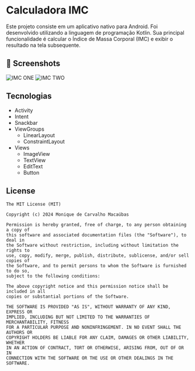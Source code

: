 # Calculadora IMC
Este projeto consiste em um aplicativo nativo para Android. Foi desenvolvido utilizando a linguagem de programação Kotlin. Sua principal funcionalidade é calcular o Índice de Massa Corporal (IMC) e exibir o resultado na tela subsequente.

## :camera_flash: Screenshots
<!-- You can add more screenshots here if you like -->
<imc src="https://github.com/MMacaubas/calcIMC/assets/164377867/e52f45df-ca03-4987-a3a6-d692168fddbf" alt="IMC ONE" width="200"/> <imc src="https://github.com/MMacaubas/calcIMC/assets/164377867/9d6f8309-17a0-4bee-abf6-318732686223" width="200" />

![IMC ONE](https://github.com/MMacaubas/calcIMC/assets/164377867/e52f45df-ca03-4987-a3a6-d692168fddbf) ![IMC TWO](https://github.com/MMacaubas/calcIMC/assets/164377867/9d6f8309-17a0-4bee-abf6-318732686223)



## Tecnologias
- Activity
- Intent
- Snackbar
- ViewGroups 
  - LinearLayout
  - ConstraintLayout
- Views
  - ImageView
  - TextView
  - EditText
  - Button

## License
```
The MIT License (MIT)

Copyright (c) 2024 Monique de Carvalho Macaúbas

Permission is hereby granted, free of charge, to any person obtaining a copy of
this software and associated documentation files (the "Software"), to deal in
the Software without restriction, including without limitation the rights to
use, copy, modify, merge, publish, distribute, sublicense, and/or sell copies of
the Software, and to permit persons to whom the Software is furnished to do so,
subject to the following conditions:

The above copyright notice and this permission notice shall be included in all
copies or substantial portions of the Software.

THE SOFTWARE IS PROVIDED "AS IS", WITHOUT WARRANTY OF ANY KIND, EXPRESS OR
IMPLIED, INCLUDING BUT NOT LIMITED TO THE WARRANTIES OF MERCHANTABILITY, FITNESS
FOR A PARTICULAR PURPOSE AND NONINFRINGEMENT. IN NO EVENT SHALL THE AUTHORS OR
COPYRIGHT HOLDERS BE LIABLE FOR ANY CLAIM, DAMAGES OR OTHER LIABILITY, WHETHER
IN AN ACTION OF CONTRACT, TORT OR OTHERWISE, ARISING FROM, OUT OF OR IN
CONNECTION WITH THE SOFTWARE OR THE USE OR OTHER DEALINGS IN THE SOFTWARE.
```

